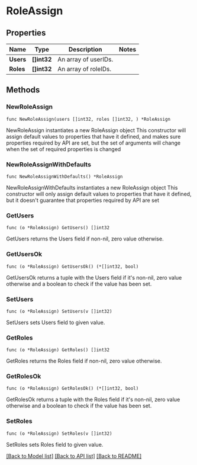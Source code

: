 # RoleAssign

## Properties

Name | Type | Description | Notes
------------ | ------------- | ------------- | -------------
**Users** | **[]int32** | An array of userIDs. | 
**Roles** | **[]int32** | An array of roleIDs. | 

## Methods

### NewRoleAssign

`func NewRoleAssign(users []int32, roles []int32, ) *RoleAssign`

NewRoleAssign instantiates a new RoleAssign object
This constructor will assign default values to properties that have it defined,
and makes sure properties required by API are set, but the set of arguments
will change when the set of required properties is changed

### NewRoleAssignWithDefaults

`func NewRoleAssignWithDefaults() *RoleAssign`

NewRoleAssignWithDefaults instantiates a new RoleAssign object
This constructor will only assign default values to properties that have it defined,
but it doesn't guarantee that properties required by API are set

### GetUsers

`func (o *RoleAssign) GetUsers() []int32`

GetUsers returns the Users field if non-nil, zero value otherwise.

### GetUsersOk

`func (o *RoleAssign) GetUsersOk() (*[]int32, bool)`

GetUsersOk returns a tuple with the Users field if it's non-nil, zero value otherwise
and a boolean to check if the value has been set.

### SetUsers

`func (o *RoleAssign) SetUsers(v []int32)`

SetUsers sets Users field to given value.


### GetRoles

`func (o *RoleAssign) GetRoles() []int32`

GetRoles returns the Roles field if non-nil, zero value otherwise.

### GetRolesOk

`func (o *RoleAssign) GetRolesOk() (*[]int32, bool)`

GetRolesOk returns a tuple with the Roles field if it's non-nil, zero value otherwise
and a boolean to check if the value has been set.

### SetRoles

`func (o *RoleAssign) SetRoles(v []int32)`

SetRoles sets Roles field to given value.



[[Back to Model list]](../README.md#documentation-for-models) [[Back to API list]](../README.md#documentation-for-api-endpoints) [[Back to README]](../README.md)


